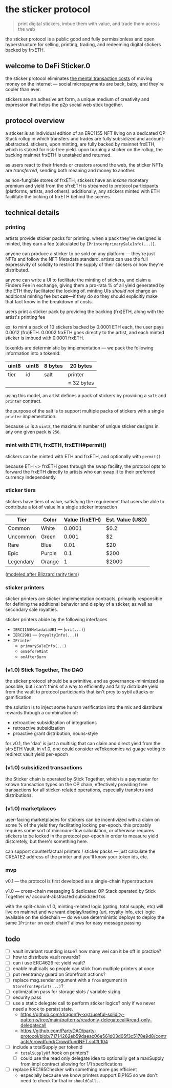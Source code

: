 # the sticker protocol

> print digital stickers, imbue them with value, and trade them across the web

the sticker protocol is a public good and fully permissionless and open hyperstructure for selling, printing, trading, and redeeming digital stickers backed by frxETH.

## welcome to DeFi Sticker.0

the sticker protocol eliminates [the mental transaction costs](https://nakamotoinstitute.org/micropayments-and-mental-transaction-costs/) of moving money on the internet — social micropayments are back, baby, and they're cooler than ever.

stickers are an adhesive art form, a unique medium of creativity and expression that helps the p2p social web stick together.

## protocol overview

a sticker is an individual edition of an ERC1155 NFT living on a dedicated OP Stack rollup in which transfers and trades are fully subsidized and account-abstracted. stickers, upon minting, are fully backed by mainnet frxETH, which is staked for risk-free yield. upon burning a sticker on the rollup, the backing mainnet frxETH is unstaked and returned.

as users react to their friends or creators around the web, the sticker NFTs are _transferred_, sending both meaning and money to another.

as non-fungible stores of frxETH, stickers have an _insane_ monetary premium and yield from the sfrxETH is streamed to protocol participants (platforms, artists, and others). additionally, any stickers minted with ETH facilitate the locking of frxETH behind the scenes.

## technical details

### printing

artists provide sticker packs for printing. when a pack they've designed is minted, they earn a fee (calculated by `IPrinter#primarySaleInfo(...)`).

anyone can produce a sticker to be sold on any platform — they're just NFTs and follow the NFT Metadata standard. artists can use the full expressivity of solidity to restrict the supply of their stickers or how they're distributed.

anyone can write a UI to facilitate the minting of stickers, and claim a Finders Fee in exchange, giving them a pro-rata % of all yield generated by the ETH they facilitated the locking of. minting UIs *should not* charge an additional minting fee but ***can***—if they do so they should explicitly make that fact know in the breakdown of costs.

users print a sticker pack by providing the backing (frx)ETH, along with the artist's printing fee

ex: to mint a pack of 10 stickers backed by 0.0001 ETH each, the user pays 0.0012 (frx)ETH. 0.0002 frxETH goes directly to the artist, and each minted sticker is imbued with 0.0001 frxETH.

tokenIds are deterministic by implementation — we pack the following information into a tokenId:

| uint8 | uint8 | 8 bytes | 20 bytes |
|---|---|---|---|
| tier | id | salt | printer |
| | | | = 32 bytes |

using this model, an artist defines a pack of stickers by providing a `salt` and `printer` contract.

the purpose of the salt is to support multiple packs of stickers with a single `printer` implementation.

because `id` is a `uint8`, the maximum number of unique sticker designs in any one given pack is `256`.

### mint with ETH, frxETH, frxETH#permit()

stickers can be minted with ETH and frxETH, and optionally with `permit()`

because ETH <> frxETH goes through the swap facility, the protocol opts to forward the frxETH directly to artists who can swap it to their preferred currency independently

### sticker tiers

stickers have tiers of value, satisfying the requirement that users be able to contribute a lot of value in a single sticker interaction

| Tier | Color | Value (frxETH) | Est. Value (USD) |
| --- | --- | --- | --- |
| Common | White | 0.0001 | $0.2 |
| Uncommon | Green | 0.001 | $2 |
| Rare | Blue | 0.01 | $20 |
| Epic | Purple | 0.1 | $200 |
| Legendary | Orange | 1 | $2000 |

([modeled after Blizzard rarity tiers](https://wowpedia.fandom.com/wiki/Quality))

### sticker printers

sticker printers are sticker implementation contracts, primarily responsible for defining the additional behavior and display of a sticker, as well as secondary sale royalties.

sticker printers abide by the following interfaces
- `IERC1155MetadataURI` — (`uri(...)`)
- `IERC2981` — (`royaltyInfo(...)`)
- `IPrinter`
  - `primarySaleInfo(...)`
  - `onBeforeMint`
  - `onAfterBurn`

### (v1.0) Stick Together, The DAO

the sticker protocol should be a primitive, and as governance-minimized as possible, but i can't think of a way to efficiently and fairly distribute yield from the vault to protocol participants that isn't prey to sybil attacks or gamification.

the solution is to inject some human verification into the mix and distribute rewards through a combination of:

- retroactive subsidization of integrations
- retroactive subsidization
- proactive grant distribution, nouns-style

for v0.1, the 'dao' is just a multisig that can claim and direct yield from the sfrxETH Vault.
in v1.0, one could consider veTokenomics w/ guage voting to redirect vault yield per-epoch

### (v1.0) subsidized transactions

the Sticker chain is operated by Stick Together, which is a paymaster for known transaction types on the OP chain, effectively providing free transactions for all sticker-related operations, especially transfers and distributions.

### (v1.0) marketplaces

user-facing marketplaces for stickers can be incentivized with a claim on some % of the yield they facilitating locking per-epoch. this probably requires some sort of minimum-flow calculation, or otherwise requires stickers to be locked in the protocol per-epoch in order to measure yield distcretely, but there's something here.

can support counterfactual printers / sticker packs — just calculate the CREATE2 address of the printer and you'll know your token ids, etc.

### mvp

v0.1 — the protocol is first developed as a single-chain hyperstructure

v1.0 — cross-chain messaging & dedicated OP Stack operated by Stick Together w/ account-abstracted subsidized txs

with the split-chain v1.0, minting-related logic (gating, total supply, etc) will live on mainnet and we want display/trading (uri, royalty info, etc) logic available on the sidechain — do we use deterministic deploys to deploy the same `IPrinter` on each chain? allows for easy message passing

## todo

- [ ] vault invariant rounding issue? how many wei can it be off in practice?
- [ ] how to distribute vault rewards?
- [ ] can i use ERC4626 re: yield vault?
- [ ] enable multicalls so people can stick from multiple printers at once
- [ ] put reentrancy guard on Storefront actions?
- [ ] replace msg.sender argument with a `from` argument in `Storefront#print(...)`?
- [ ] optimization pass for storage slots / variable sizing
- [ ] security pass
- [ ] use a static delegate call to perform sticker logics? only if we never need a hook to persist state.
  - https://github.com/dragonfly-xyz/useful-solidity-patterns/tree/main/patterns/readonly-delegatecall#read-only-delegatecall
  - https://github.com/PartyDAO/party-protocol/blob/71714262eb59daeac06e561d03d05f3c5178e9d8/contracts/crowdfund/CrowdfundNFT.sol#L104
- [ ] include a totalSupply per tokenId
  - `totalSupplyOf` hook on printers?
  - [ ] could use the read only delegate idea to optionally get a maxSupply from impl contract allowing for 1/1 specifications
- [ ] replace ERC165Checker with something more gas efficient
  - especially because we know printers support EIP165 so we don't need to check for that in `shouldCall...`
